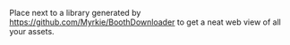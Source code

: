 Place next to a library generated by https://github.com/Myrkie/BoothDownloader to get a neat web view of all your assets.

